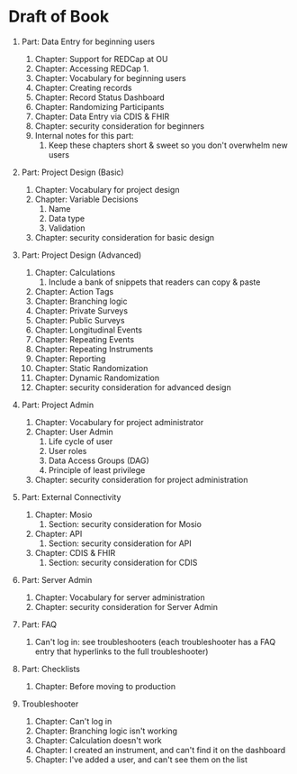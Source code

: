 Draft of Book
=================

1.  Part: Data Entry for beginning users
    1.  Chapter: Support for REDCap at OU
    1.  Chapter: Accessing REDCap
        1.
    1.  Chapter: Vocabulary for beginning users
    1.  Chapter: Creating records
    1.  Chapter: Record Status Dashboard
    1.  Chapter: Randomizing Participants
    1.  Chapter: Data Entry via CDIS & FHIR
    1.  Chapter: security consideration for beginners
    1.  Internal notes for this part:
        1.  Keep these chapters short & sweet so you don't overwhelm new users

1.  Part: Project Design (Basic)
    1. Chapter: Vocabulary for project design
    1. Chapter: Variable Decisions
       1.  Name
       1.  Data type
       1.  Validation
    1. Chapter: security consideration for basic design

1.  Part: Project Design (Advanced)
    1. Chapter: Calculations
       1. Include a bank of snippets that readers can copy & paste
    1. Chapter: Action Tags
    1. Chapter: Branching logic
    1. Chapter: Private Surveys
    1. Chapter: Public Surveys
    1. Chapter: Longitudinal Events
    1. Chapter: Repeating Events
    1. Chapter: Repeating Instruments
    1. Chapter: Reporting
    1. Chapter: Static Randomization
    1. Chapter: Dynamic Randomization
    1. Chapter: security consideration for advanced design

1.  Part: Project Admin
    1.  Chapter: Vocabulary for project administrator
    1.  Chapter: User Admin
        1.  Life cycle of user
        1.  User roles
        1.  Data Access Groups (DAG)
        1.  Principle of least privilege
    1.  Chapter: security consideration for project administration

1.  Part: External Connectivity
    1.  Chapter: Mosio
        1.  Section: security consideration for Mosio
    1. Chapter: API
        1.  Section: security consideration for API
    1. Chapter: CDIS & FHIR
        1.  Section: security consideration for CDIS

1.  Part: Server Admin
    1.  Chapter: Vocabulary for server administration
    1.  Chapter: security consideration for Server Admin

1.  Part: FAQ
    1.  Can't log in: see troubleshooters (each troubleshooter has a FAQ entry that hyperlinks to the full troubleshooter)

1.  Part: Checklists
    1.  Chapter: Before moving to production

1.  Troubleshooter
    1.  Chapter: Can't log in
    1.  Chapter: Branching logic isn't working
    1.  Chapter: Calculation doesn't work
    1.  Chapter: I created an instrument, and can't find it on the dashboard
    1.  Chapter: I've added a user, and can't see them on the list

